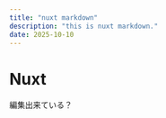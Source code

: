 ```yaml
---
title: "nuxt markdown"
description: "this is nuxt markdown."
date: 2025-10-10
---
```


# Nuxt

編集出来ている？
